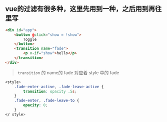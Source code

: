 ## vue的过滤有很多种，这里先用到一种，之后用到再往里写
```html
<div id="app">
    <button @click="show = !show">
        Toggle
    </button>
    <transition name="fade">
        <p v-if="show">hello</p>
    </transition>
</div>
```

> `transition` 的 name的 fade 对应着 style 中的 fade

```css
<style>
    .fade-enter-active, .fade-leave-active {
        transition: opacity .5s;
    }
    .fade-enter, .fade-leave-to {
        opacity: 0;
    }
</ style>
```